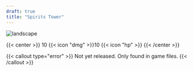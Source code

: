 ```yaml
---
draft: true
title: "Spirits Tower"
---
```


![landscape](/images/towers/towerS_61.png)

{{< center >}}
10 {{< icon "dmg" >}}10 {{< icon "hp" >}}
{{< /center >}}

{{< callout type="error" >}}
  Not yet released. Only found in game files.
{{< /callout >}}
